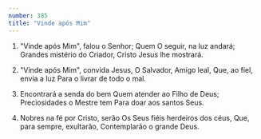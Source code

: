 ```yaml
---
number: 385
title: "Vinde após Mim"
---
```


1. "Vinde após Mim", falou o Senhor;
  Quem O seguir, na luz andará;
  Grandes mistério do Criador,
  Cristo Jesus lhe mostrará.

2. "Vinde após Mim", convida Jesus,
  O Salvador, Amigo leal,
  Que, ao fiel, envia a luz
  Para o livrar de todo o mal.

3. Encontrará a senda do bem
  Quem atender ao Filho de Deus;
  Preciosidades o Mestre tem
  Para doar aos santos Seus.

4. Nobres na fé por Cristo, serão
  Os Seus fiéis herdeiros dos céus,
  Que, para sempre, exultarão,
  Contemplarão o grande Deus.
